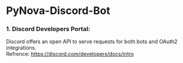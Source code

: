# PyNova-Discord-Bot

### **1. Discord Developers Portal:**   
Discord offers an open API to serve requests for both bots and OAuth2 integrations.     
Refrence: https://discord.com/developers/docs/intro  


